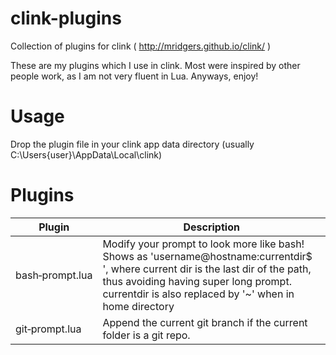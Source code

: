 # clink-plugins
Collection of plugins for clink ( http://mridgers.github.io/clink/ )

These are my plugins which I use in clink. Most were inspired by other people work, as I am not very fluent in Lua. Anyways, enjoy!

# Usage
Drop the plugin file in your clink app data directory (usually C:\Users\{user}\AppData\Local\clink)

# Plugins
|Plugin            |Description  |
|------------------|-------------|
|bash&#8209;prompt.lua   | Modify your prompt to look more like bash! Shows as 'username@hostname:currentdir$ ', where current dir is the last dir of the path, thus avoiding having super long prompt. currentdir is also replaced by '~' when in home directory   |
|git&#8209;prompt.lua    | Append the current git branch if the current folder is a git repo.   |
